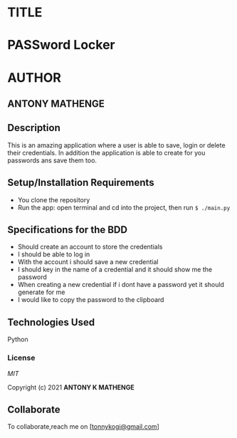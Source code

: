 # TITLE
# PASSword Locker

# AUTHOR
## ANTONY MATHENGE

## Description
This is an amazing application where a user is able to save, login or delete their credentials. In addition the application is able to create for you passwords ans save them too.

## Setup/Installation Requirements
* You clone the repository
* Run the app: open terminal and cd into the project, then run `$ ./main.py`

## Specifications for the BDD
* Should create an account to store the credentials
* I should be able to log in
* With the account i should save a new credential
* I should key in the name of a credential and it should show me the password
* When creating a new credential if i dont have a password yet it should generate for me
* I would like to copy the password to the clipboard

## Technologies Used

Python

### License

*MIT*

Copyright (c) 2021 **ANTONY K MATHENGE**
## Collaborate
To collaborate,reach me on [tonnykogi@gmail.com]